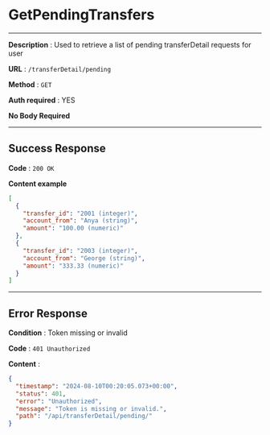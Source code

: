 # GetPendingTransfers

---

**Description** : Used to retrieve a list of pending transferDetail requests for user

**URL** : `/transferDetail/pending`

**Method** : `GET`

**Auth required** : YES

**No Body Required**

---

## Success Response

**Code** : `200 OK`

**Content example**
```json
[
  {
    "transfer_id": "2001 (integer)",
    "account_from": "Anya (string)",
    "amount": "100.00 (numeric)"
  },
  {
    "transfer_id": "2003 (integer)",
    "account_from": "George (string)",
    "amount": "333.33 (numeric)" 
  }
]
```

---

## Error Response

**Condition** : Token missing or invalid

**Code** : `401 Unauthorized`

**Content** :

```json
{
  "timestamp": "2024-08-10T00:20:05.073+00:00",
  "status": 401,
  "error": "Unauthorized",
  "message": "Token is missing or invalid.",
  "path": "/api/transferDetail/pending/"
}
```
